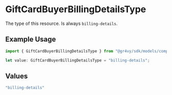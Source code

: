 # GiftCardBuyerBillingDetailsType

The type of this resource. Is always `billing-details`.

## Example Usage

```typescript
import { GiftCardBuyerBillingDetailsType } from "@gr4vy/sdk/models/components";

let value: GiftCardBuyerBillingDetailsType = "billing-details";
```

## Values

```typescript
"billing-details"
```